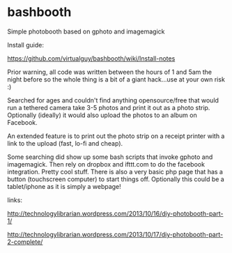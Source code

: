 bashbooth
=========

Simple photobooth based on gphoto and imagemagick

Install guide:

https://github.com/virtualguy/bashbooth/wiki/Install-notes



Prior warning, all code was written between the hours of 1 and 5am the night before so the whole thing is a bit of a giant hack...use at your own risk :)


Searched for ages and couldn't find anything opensource/free that would run a tethered camera take 3-5 photos and print it out as a photo strip. Optionally (ideally) it would also upload the photos to an album on Facebook.

An extended feature is to print out the photo strip on a receipt printer with a link to the upload (fast, lo-fi and cheap).

Some searching did show up some bash scripts that invoke gphoto and imagemagick. Then rely on dropbox and ifttt.com to do the facebook integration. Pretty cool stuff. There is also a very basic php page that has a button (touchscreen computer) to start things off. Optionally this could be a tablet/iphone as it is simply a webpage!

links:

 http://technologylibrarian.wordpress.com/2013/10/16/diy-photobooth-part-1/ 
 
 http://technologylibrarian.wordpress.com/2013/10/17/diy-photobooth-part-2-complete/
